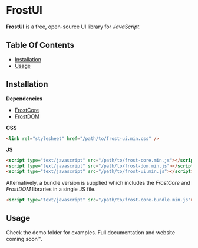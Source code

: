 # FrostUI

**FrostUI** is a free, open-source UI library for *JavaScript*.


## Table Of Contents
- [Installation](#installation)
- [Usage](#usage)



## Installation

**Dependencies**

- [FrostCore](https://github.com/elusivecodes/FrostCore)
- [FrostDOM](https://github.com/elusivecodes/FrostDOM)

**CSS**

```html
<link rel="stylesheet" href="/path/to/frost-ui.min.css" />
```

**JS**

```html
<script type="text/javascript" src="/path/to/frost-core.min.js"></script>
<script type="text/javascript" src="/path/to/frost-dom.min.js"></script>
<script type="text/javascript" src="/path/to/frost-ui.min.js"></script>
```

Alternatively, a bundle version is supplied which includes the *FrostCore* and *FrostDOM* libraries in a single JS file.

```html
<script type="text/javascript" src="/path/to/frost-core-bundle.min.js"></script>
```


## Usage

Check the demo folder for examples. Full documentation and website coming soon™.